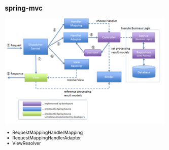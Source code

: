   ## spring-mvc
  ![springmvc-archite](
  ./springmvc-archite.png)


- RequestMappingHandlerMapping
- RequestMappingHandlerAdapter
- ViewResolver

  